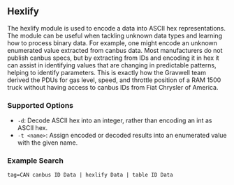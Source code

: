 ## Hexlify

The hexlify module is used to encode a data into ASCII hex representations.  The module can be useful when tackling unknown data types and learning how to process binary data.  For example, one might encode an unknown enumerated value extracted from canbus data.  Most manufacturers do not publish canbus specs, but by extracting from IDs and encoding it in hex it can assist in identifying values that are changing in predictable patterns, helping to identify parameters.  This is exactly how the Gravwell team derived the PDUs for gas level, speed, and throttle position of a RAM 1500 truck without having access to canbus IDs from Fiat Chrysler of America.

### Supported Options

* `-d`: Decode ASCII hex into an integer, rather than encoding an int as ASCII hex.
* `-t <name>`: Assign encoded or decoded results into an enumerated value with the given name.

### Example Search

```
tag=CAN canbus ID Data | hexlify Data | table ID Data
```